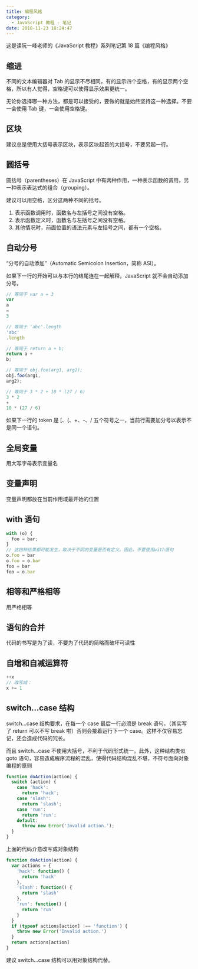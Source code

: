 ```yaml
---
title: 编程风格
category:
  - JavaScript 教程 - 笔记
date: 2018-11-23 18:24:47
---
```



这是读阮一峰老师的《JavaScript 教程》系列笔记第 18 篇《编程风格》

## 缩进

不同的文本编辑器对 Tab 的显示不尽相同，有的显示四个空格，有的显示两个空格，所以有人觉得，空格键可以使得显示效果更统一。

无论你选择哪一种方法，都是可以接受的，要做的就是始终坚持这一种选择。不要一会使用 Tab 键，一会使用空格键。

## 区块

建议总是使用大括号表示区块，表示区块起首的大括号，不要另起一行。

## 圆括号

圆括号（parentheses）在 JavaScript 中有两种作用，一种表示函数的调用，另一种表示表达式的组合（grouping）。

建议可以用空格，区分这两种不同的括号。

1. 表示函数调用时，函数名与左括号之间没有空格。
2. 表示函数定义时，函数名与左括号之间没有空格。
3. 其他情况时，前面位置的语法元素与左括号之间，都有一个空格。

## 自动分号

“分号的自动添加”（Automatic Semicolon Insertion，简称 ASI）。

如果下一行的开始可以与本行的结尾连在一起解释，JavaScript 就不会自动添加分号。

```js
// 等同于 var a = 3
var
a
=
3

// 等同于 'abc'.length
'abc'
.length

// 等同于 return a + b;
return a +
b;

// 等同于 obj.foo(arg1, arg2);
obj.foo(arg1,
arg2);

// 等同于 3 * 2 + 10 * (27 / 6)
3 * 2
+
10 * (27 / 6)
```

如果下一行的 token 是 [、(、+、-、/ 五个符号之一，当前行需要加分号以表示不是同一个语句。

## 全局变量

用大写字母表示变量名

## 变量声明

变量声明都放在当前作用域最开始的位置

## with 语句

```js
with (o) {
  foo = bar;
}
// 这四种结果都可能发生，取决于不同的变量是否有定义。因此，不要使用with语句
o.foo = bar
o.foo = o.bar
foo = bar
foo = o.bar
```

## 相等和严格相等

用严格相等

## 语句的合并

代码的书写是为了读，不要为了代码的简略而破坏可读性

## 自增和自减运算符

```js
++x 
// 改写成：
x += 1
```

## switch...case 结构

switch...case 结构要求，在每一个 case 最后一行必须是 break 语句，（其实写了 return 可以不写 break 啦）否则会接着运行下一个 case。这样不仅容易忘记，还会造成代码的冗长。

而且 switch...case 不使用大括号，不利于代码形式统一。此外，这种结构类似 goto 语句，容易造成程序流程的混乱，使得代码结构混乱不堪，不符号面向对象编程的原则

```js
function doAction(action) {
  switch (action) {
    case 'hack':
      return 'hack';
    case 'slash':
      return 'slash';
    case 'run':
      return 'run';
    default:
      throw new Error('Invalid action.');
  }
}
```

上面的代码介意改写成对象结构

```js
function doAction(action) {
  var actions = {
    'hack': function() {
      return 'hack'
    },
    'slash': function() {
      return 'slash'
    },
    'run': function() {
      return 'run'
    }
  }
  if (typeof actions[action] !== 'function') {
    throw new Error('Invalid action.')
  }
  return actions[action]
}

```

建议 switch...case 结构可以用对象结构代替。